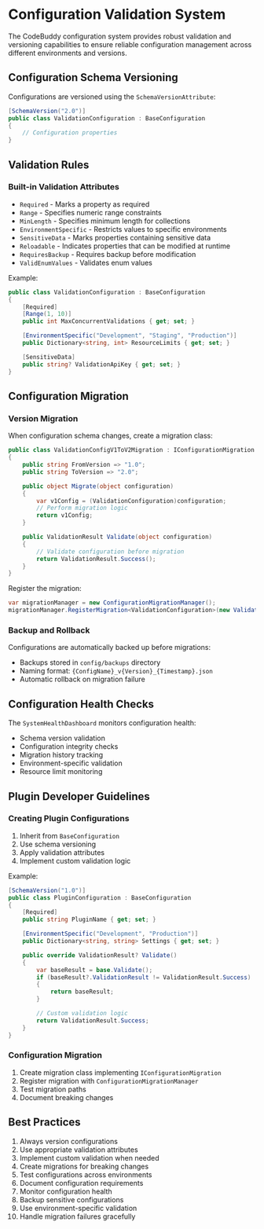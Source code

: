 # Configuration Validation System

The CodeBuddy configuration system provides robust validation and versioning capabilities to ensure reliable configuration management across different environments and versions.

## Configuration Schema Versioning

Configurations are versioned using the `SchemaVersionAttribute`:

```csharp
[SchemaVersion("2.0")]
public class ValidationConfiguration : BaseConfiguration
{
    // Configuration properties
}
```

## Validation Rules

### Built-in Validation Attributes

- `Required` - Marks a property as required
- `Range` - Specifies numeric range constraints
- `MinLength` - Specifies minimum length for collections
- `EnvironmentSpecific` - Restricts values to specific environments
- `SensitiveData` - Marks properties containing sensitive data
- `Reloadable` - Indicates properties that can be modified at runtime
- `RequiresBackup` - Requires backup before modification
- `ValidEnumValues` - Validates enum values

Example:
```csharp
public class ValidationConfiguration : BaseConfiguration
{
    [Required]
    [Range(1, 10)]
    public int MaxConcurrentValidations { get; set; }

    [EnvironmentSpecific("Development", "Staging", "Production")]
    public Dictionary<string, int> ResourceLimits { get; set; }

    [SensitiveData]
    public string? ValidationApiKey { get; set; }
}
```

## Configuration Migration

### Version Migration

When configuration schema changes, create a migration class:

```csharp
public class ValidationConfigV1ToV2Migration : IConfigurationMigration
{
    public string FromVersion => "1.0";
    public string ToVersion => "2.0";

    public object Migrate(object configuration)
    {
        var v1Config = (ValidationConfiguration)configuration;
        // Perform migration logic
        return v1Config;
    }

    public ValidationResult Validate(object configuration)
    {
        // Validate configuration before migration
        return ValidationResult.Success();
    }
}
```

Register the migration:
```csharp
var migrationManager = new ConfigurationMigrationManager();
migrationManager.RegisterMigration<ValidationConfiguration>(new ValidationConfigV1ToV2Migration());
```

### Backup and Rollback

Configurations are automatically backed up before migrations:
- Backups stored in `config/backups` directory
- Naming format: `{ConfigName}_v{Version}_{Timestamp}.json`
- Automatic rollback on migration failure

## Configuration Health Checks

The `SystemHealthDashboard` monitors configuration health:
- Schema version validation
- Configuration integrity checks
- Migration history tracking
- Environment-specific validation
- Resource limit monitoring

## Plugin Developer Guidelines

### Creating Plugin Configurations

1. Inherit from `BaseConfiguration`
2. Use schema versioning
3. Apply validation attributes
4. Implement custom validation logic

Example:
```csharp
[SchemaVersion("1.0")]
public class PluginConfiguration : BaseConfiguration
{
    [Required]
    public string PluginName { get; set; }

    [EnvironmentSpecific("Development", "Production")]
    public Dictionary<string, string> Settings { get; set; }

    public override ValidationResult? Validate()
    {
        var baseResult = base.Validate();
        if (baseResult?.ValidationResult != ValidationResult.Success)
        {
            return baseResult;
        }

        // Custom validation logic
        return ValidationResult.Success;
    }
}
```

### Configuration Migration

1. Create migration class implementing `IConfigurationMigration`
2. Register migration with `ConfigurationMigrationManager`
3. Test migration paths
4. Document breaking changes

## Best Practices

1. Always version configurations
2. Use appropriate validation attributes
3. Implement custom validation when needed
4. Create migrations for breaking changes
5. Test configurations across environments
6. Document configuration requirements
7. Monitor configuration health
8. Backup sensitive configurations
9. Use environment-specific validation
10. Handle migration failures gracefully